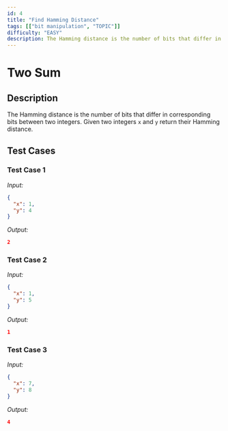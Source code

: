 ```yaml
---
id: 4
title: "Find Hamming Distance"
tags: [["bit manipulation", "TOPIC"]]
difficulty: "EASY"
description: The Hamming distance is the number of bits that differ in corresponding bits between two integers. Given two integers x and y return their Hamming distance.
---
```


# Two Sum

## Description

The Hamming distance is the number of bits that differ in corresponding bits between two integers. Given two integers `x` and `y` return their Hamming distance.

## Test Cases

### Test Case 1
*Input:*
```json
{
  "x": 1,
  "y": 4
}
```
*Output:*
```json
2
```

### Test Case 2
*Input:*
```json
{
  "x": 1,
  "y": 5
}
```
*Output:*
```json
1
```
### Test Case 3
*Input:*
```json
{
  "x": 7,
  "y": 8
}
```
*Output:*
```json
4
```
